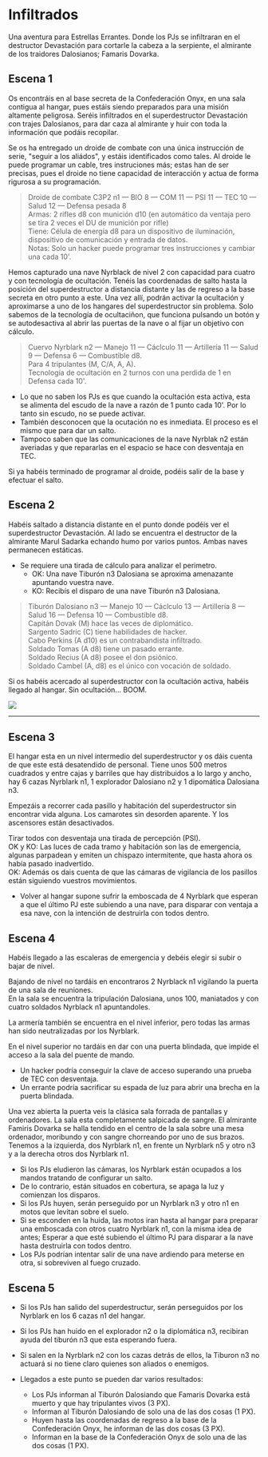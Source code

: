 Infiltrados
===========
Una aventura para Estrellas Errantes. Donde los PJs se infiltraran en el destructor Devastación para cortarle la cabeza a la serpiente, el almirante de los traidores Dalosianos; Famaris Dovarka.

Escena 1
--------
Os encontráis en al base secreta de la Confederación Onyx, en una sala contigua al hangar, pues estáis siendo preparados para una misión altamente peligrosa. Seréis infiltrados en el superdestructor Devastación con trajes Dalosianos, para dar caza al almirante y huir con toda la información que podáis recopilar.

Se os ha entregado un droide de combate con una única instrucción de serie, "seguir a los aliádos", y estáis identificados como tales. Al droide le puede programar un cable, tres instruciones más; estas han de ser precisas, pues el droide no tiene capacidad de interacción y actua de forma rigurosa a su programación.

> Droide de combate C3P2 n1 — BIO 8 — COM 11 — PSI 11 — TEC 10 — Salud 12 — Defensa pesada 8  
> Armas: 2 rifles d8 con munición d10 (en automático da ventaja pero se tira 2 veces el DU de munición por rifle)  
> Tiene: Célula de energía d8 para un dispositivo de iluminación, dispositivo de comunicación y entrada de datos.  
> Notas: Solo un hacker puede programar tres instrucciones y cambiar una cada 10'. 

Hemos capturado una nave Nyrblack de nivel 2 con capacidad para cuatro y con tecnología de ocultación. Tenéis las coordenadas de salto hasta la posición del superdestructor a distancia distante y las de regreso a la base secreta en otro punto a este. Una vez allí, podrán activar la ocultación y aproximarse a uno de los hangares del superdestructor sin problema. Solo sabemos de la tecnología de ocultaciñon, que funciona pulsando un botón y se autodesactiva al abrir las puertas de la nave o al fijar un objetivo con cálculo.

> Cuervo Nyrblark n2 — Manejo 11 — Cáclculo 11 — Artillería 11 — Salud 9 — Defensa 6 — Combustible d8.  
> Para 4 tripulantes (M, C/A, A, A).  
> Tecnología de ocultación en 2 turnos con una perdida de 1 en Defensa cada 10'.

* Lo que no saben los PJs es que cuando la ocultación esta activa, esta se alimenta del escudo de la nave a razón de 1 punto cada 10'. Por lo tanto sin escudo, no se puede activar.
* También desconocen que la ocutación no es inmediata. El proceso es el mismo que para dar un salto.
* Tampoco saben que las comunicaciones de la nave Nyrblak n2 están averiadas y que repararlas en el espacio se hace con desventaja en TEC.

Si ya habéis terminado de programar al droide, podéis salir de la base y efectuar el salto.

Escena 2
--------
Habéis saltado a distancia distante en el punto donde podéis ver el superdestructor Devastación. Al lado se encuentra el destructor de la almirante Marul Sadarka echando humo por varios puntos. Ambas naves permanecen estáticas.
* Se requiere una tirada de cálculo para analizar el perimetro.
	* OK: Una nave Tiburón n3 Dalosiana se aproxima amenazante apuntando vuestra nave.
	* KO: Recibís el disparo de una nave Tiburón n3 Dalosiana.

> Tiburón Dalosiano n3 — Manejo 10 — Cáclculo 13 — Artillería 8 — Salud 16 — Defensa 10 — Combustible d8.    
> Capitán Dovak (M) hace las veces de diplomático.  
> Sargento Sadric (C) tiene habilidades de hacker.  
> Cabo Perkins (A d10) es un contrabandista infiltrado.  
> Soldado Tomas (A d8) tiene un pasado errante.  
> Soldado Recius (A d8) posee el don psiónico.  
> Soldado Cambel (A, d8) es el único con vocación de soldado.

Si os habéis acercado al superdestructor con la ocultación activa, habéis llegado al hangar. Sin ocultación... BOOM.

[<img src="https://rola.multisitio.es/img/hacks/CC-Zero-badge.svg">](https://creativecommons.org/share-your-work/public-domain/freeworks/)

<hr class="end-col">

Escena 3
--------
El hangar esta en un nivel intermedio del superdestructor y os dáis cuenta de que este está desatendido de personal. Tiene unos 500 metros cuadrados y entre cajas y barriles que hay distribuidos a lo largo y ancho, hay 6 cazas Nyrblark n1, 1 explorador Dalosiano n2 y 1 dipomática Dalosiana n3.

Empezáis a recorrer cada pasillo y habitación del superdestructor sin encontrar vida alguna. Los camarotes sin desorden aparente. Y los ascensores están desactivados.

Tirar todos con desventaja una tirada de percepción (PSI).  
OK y KO: Las luces de cada tramo y habitación son las de emergencia, algunas parpadean y emiten un chispazo intermitente, que hasta ahora os había pasado inadvertido.  
OK: Además os dais cuenta de que las cámaras de vigilancia de los pasillos están siguiendo vuestros movimientos.

* Volver al hangar supone sufrir la emboscada de 4 Nyrblark que esperan a que el último PJ este subiendo a una nave, para disparar con ventaja a esa nave, con la intención de destruirla con todos dentro.

Escena 4
--------
Habéis llegado a las escaleras de emergencia y debéis elegir si subir o bajar de nivel.

Bajando de nivel no tardáis en encontraros 2 Nyrblack n1 vigilando la puerta de una sala de reuniones.  
En la sala se encuentra la tripulación Dalosiana, unos 100, maniatados y con cuatro soldados Nyrblack n1 apuntandoles.

La armería también se encuentra en el nivel inferior, pero todas las armas han sido neutralizadas por los Nyrblark.

En el nivel superior no tardáis en dar con una puerta blindada, que impide el acceso a la sala del puente de mando.
* Un hacker podría conseguir la clave de acceso superando una prueba de TEC con desventaja.
* Un errante podría sacrificar su espada de luz para abrir una brecha en la puerta blindada.

Una vez abierta la puerta veis la clásica sala forrada de pantallas y ordenadores. La sala esta completamente salpicada de sangre. El almirante Famiris Dovarka se halla tendido en el centro de la sala sobre una mesa ordenador, moribundo y con sangre chorreando por uno de sus brazos. Tenemos a la izquierda, dos Nyrblark n1, en frente un Nyrblark n5 y otro n3 y a la derecha otros dos Nyrblark n1.
* Si los PJs eludieron las cámaras, los Nyrblark están ocupados a los mandos tratando de configurar un salto.
* De lo contrario, están situados en cobertura, se apaga la luz y comienzan los disparos.
* Si los PJs huyen, serán perseguido por un Nyrblark n3 y otro n1 en motos que levitan sobre el suelo.
* Si se esconden en la huida, las motos iran hasta al hangar para preparar una emboscada con otros cuatro Nyrblark n1, con la misma idea de antes; Esperar a que esté subiendo el último PJ para disparar a la nave hasta destruirla con todos dentro.
* Los PJs podrían intentar salir de una nave ardiendo para meterse en otra, si sobreviven al fuego cruzado.

Escena 5
--------
* Si los PJs han salido del superdestructur, serán perseguidos por los Nyrblark en los 6 cazas n1 del hangar.
* Si los PJs han huido en el explorador n2 o la diplomática n3, recibiran ayuda del tiburón n3 que esta esperando fuera.
* Si salen en la Nyrblark n2 con los cazas detrás de ellos, la Tiburon n3 no actuará si no tiene claro quienes son aliados o enemigos.

* Llegados a este punto se pueden dar varios resultados:
	* Los PJs informan al Tiburón Dalosiando que Famaris Dovarka está muerto y que hay tripulantes vivos (3 PX).
	* Informan al Tiburón Dalosiando de solo una de las dos cosas (1 PX).
	* Huyen hasta las coordenadas de regreso a la base de la Confederación Onyx, he informan de las dos cosas (3 PX).
	* Informan en la base de la Confederación Onyx de solo una de las dos cosas (1 PX).
